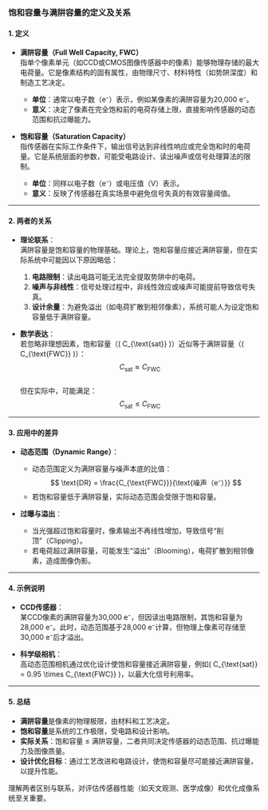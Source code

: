 ### 饱和容量与满阱容量的定义及关系

#### **1. 定义**
- **满阱容量（Full Well Capacity, FWC）**  
  指单个像素单元（如CCD或CMOS图像传感器中的像素）能够物理存储的最大电荷量。它是像素结构的固有属性，由物理尺寸、材料特性（如势阱深度）和制造工艺决定。  
  - **单位**：通常以电子数（e⁻）表示，例如某像素的满阱容量为20,000 e⁻。  
  - **意义**：决定了像素在完全饱和前的电荷存储上限，直接影响传感器的动态范围和抗过曝能力。

- **饱和容量（Saturation Capacity）**  
  指传感器在实际工作条件下，输出信号达到非线性响应或完全饱和时的电荷量。它是系统层面的参数，可能受电路设计、读出噪声或信号处理算法的限制。  
  - **单位**：同样以电子数（e⁻）或电压值（V）表示。  
  - **意义**：反映了传感器在真实场景中避免信号失真的有效容量阈值。

---

#### **2. 两者的关系**
- **理论联系**：  
  满阱容量是饱和容量的物理基础。理论上，饱和容量应接近满阱容量，但在实际系统中可能因以下原因略低：  
  1. **电路限制**：读出电路可能无法完全提取势阱中的电荷。  
  2. **噪声与非线性**：信号处理过程中，非线性效应或噪声可能提前导致信号失真。  
  3. **设计余量**：为避免溢出（如电荷扩散到相邻像素），系统可能人为设定饱和容量低于满阱容量。

- **数学表达**：  
  若忽略非理想因素，饱和容量（\( C_{\text{sat}} \)）近似等于满阱容量（\( C_{\text{FWC}} \)）：  
  $$
  C_{\text{sat}} \approx C_{\text{FWC}}
  $$  
  但在实际中，可能满足：  
  $$
  C_{\text{sat}} \leq C_{\text{FWC}}
  $$



---

#### **3. 应用中的差异**
- **动态范围（Dynamic Range）**：  
  - 动态范围定义为满阱容量与噪声本底的比值：  
    $$
    \text{DR} = \frac{C_{\text{FWC}}}{\text{噪声（e⁻）}}
    $$ 
  - 若饱和容量低于满阱容量，实际动态范围会受限于饱和容量。

- **过曝与溢出**：  
  - 当光强超过饱和容量时，像素输出不再线性增加，导致信号“削顶”（Clipping）。  
  - 若电荷超过满阱容量，可能发生“溢出”（Blooming），电荷扩散到相邻像素，造成图像伪影。

---

#### **4. 示例说明**
- **CCD传感器**：  
  某CCD像素的满阱容量为30,000 e⁻，但因读出电路限制，其饱和容量为28,000 e⁻。此时，动态范围基于28,000 e⁻计算，但物理上像素可存储至30,000 e⁻后才溢出。

- **科学级相机**：  
  高动态范围相机通过优化设计使饱和容量接近满阱容量，例如\( C_{\text{sat}} = 0.95 \times C_{\text{FWC}} \)，以最大化信号利用率。

---

#### **5. 总结**
- **满阱容量**是像素的物理极限，由材料和工艺决定。  
- **饱和容量**是系统的工作极限，受电路和设计影响。  
- **实际关系**：饱和容量 ≤ 满阱容量，二者共同决定传感器的动态范围、抗过曝能力及图像质量。  
- **设计优化目标**：通过工艺改进和电路设计，使饱和容量尽可能接近满阱容量，以提升性能。  

理解两者区别与联系，对评估传感器性能（如天文观测、医学成像）和优化成像系统至关重要。